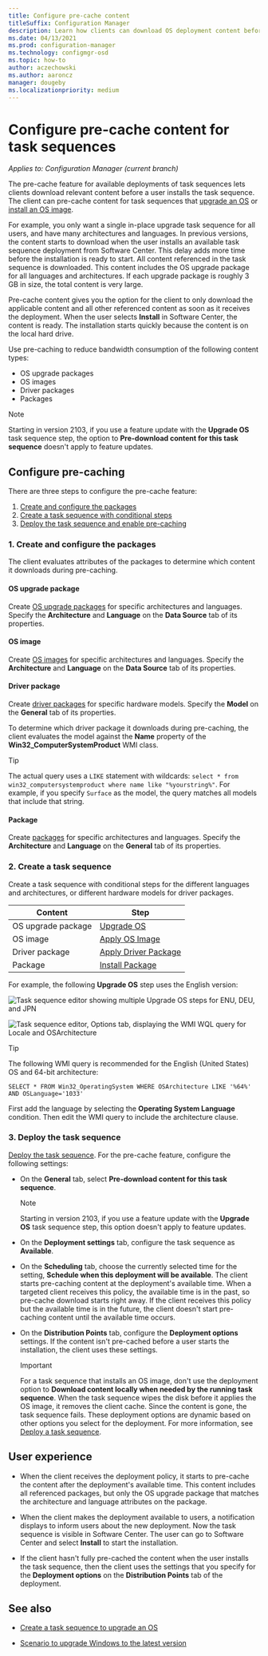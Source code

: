 ```yaml
---
title: Configure pre-cache content
titleSuffix: Configuration Manager
description: Learn how clients can download OS deployment content before a user installs the task sequence.
ms.date: 04/13/2021
ms.prod: configuration-manager
ms.technology: configmgr-osd
ms.topic: how-to
author: aczechowski
ms.author: aaroncz
manager: dougeby
ms.localizationpriority: medium
---
```


# Configure pre-cache content for task sequences

*Applies to: Configuration Manager (current branch)*

<!--1021244-->
The pre-cache feature for available deployments of task sequences lets clients download relevant content before a user installs the task sequence. The client can pre-cache content for task sequences that [upgrade an OS](create-a-task-sequence-to-upgrade-an-operating-system.md) or [install an OS image](create-a-task-sequence-to-install-an-operating-system.md).

For example, you only want a single in-place upgrade task sequence for all users, and have many architectures and languages. In previous versions, the content starts to download when the user installs an available task sequence deployment from Software Center. This delay adds more time before the installation is ready to start. All content referenced in the task sequence is downloaded. This content includes the OS upgrade package for all languages and architectures. If each upgrade package is roughly 3 GB in size, the total content is very large.

Pre-cache content gives you the option for the client to only download the applicable content and all other referenced content as soon as it receives the deployment. When the user selects **Install** in Software Center, the content is ready. The installation starts quickly because the content is on the local hard drive.

Use pre-caching to reduce bandwidth consumption of the following content types:<!--4224642-->

- OS upgrade packages
- OS images
- Driver packages
- Packages

> [!NOTE]
> Starting in version 2103, if you use a feature update with the **Upgrade OS** task sequence step, the option to **Pre-download content for this task sequence** doesn't apply to feature updates.<!--3555906-->

## Configure pre-caching

There are three steps to configure the pre-cache feature:

1. [Create and configure the packages](#bkmk_createpkg)
1. [Create a task sequence with conditional steps](#bkmk_createts)
1. [Deploy the task sequence and enable pre-caching](#bkmk_deploy)

### <a name="bkmk_createpkg"></a> 1. Create and configure the packages

The client evaluates attributes of the packages to determine which content it downloads during pre-caching.

#### OS upgrade package

Create [OS upgrade packages](../get-started/manage-operating-system-upgrade-packages.md) for specific architectures and languages. Specify the **Architecture** and **Language** on the **Data Source** tab of its properties.

#### OS image

Create [OS images](../get-started/manage-operating-system-images.md) for specific architectures and languages. Specify the **Architecture** and **Language** on the **Data Source** tab of its properties.

#### Driver package

Create [driver packages](../get-started/manage-drivers.md#driver-packages) for specific hardware models. Specify the **Model** on the **General** tab of its properties.

To determine which driver package it downloads during pre-caching, the client evaluates the model against the **Name** property of the **Win32_ComputerSystemProduct** WMI class.

> [!TIP]
> The actual query uses a `LIKE` statement with wildcards: `select * from win32_computersystemproduct where name like "%yourstring%"`. For example, if you specify `Surface` as the model, the query matches all models that include that string.<!-- 6315551 -->

#### Package

Create [packages](../../apps/deploy-use/packages-and-programs.md) for specific architectures and languages. Specify the **Architecture** and **Language** on the **General** tab of its properties.

### <a name="bkmk_createts"></a> 2. Create a task sequence

Create a task sequence with conditional steps for the different languages and architectures, or different hardware models for driver packages.

|Content|Step|
|---------|---------|
|OS upgrade package|[Upgrade OS](../understand/task-sequence-steps.md#BKMK_UpgradeOS)|
|OS image|[Apply OS Image](../understand/task-sequence-steps.md#BKMK_ApplyOperatingSystemImage)|
|Driver package|[Apply Driver Package](../understand/task-sequence-steps.md#BKMK_ApplyDriverPackage)|
|Package|[Install Package](../understand/task-sequence-steps.md#BKMK_InstallPackage)|

For example, the following **Upgrade OS** step uses the English version:

![Task sequence editor showing multiple Upgrade OS steps for ENU, DEU, and JPN](../media/precacheproperties2.png)

![Task sequence editor, Options tab, displaying the WMI WQL query for Locale and OSArchitecture](../media/precacheoptions2.png)

> [!TIP]
> The following WMI query is recommended for the English (United States) OS and 64-bit architecture:
>
> ```WMI
> SELECT * FROM Win32_OperatingSystem WHERE OSArchitecture LIKE '%64%' AND OSLanguage='1033'
> ```
>
> First add the language by selecting the **Operating System Language** condition. Then edit the WMI query to include the architecture clause.

### <a name="bkmk_deploy"></a> 3. Deploy the task sequence

[Deploy the task sequence](deploy-a-task-sequence.md). For the pre-cache feature, configure the following settings:

- On the **General** tab, select **Pre-download content for this task sequence**.

    > [!NOTE]
    > Starting in version 2103, if you use a feature update with the **Upgrade OS** task sequence step, this option doesn't apply to feature updates.<!--3555906-->

- On the **Deployment settings** tab, configure the task sequence as **Available**.

- On the **Scheduling** tab, choose the currently selected time for the setting, **Schedule when this deployment will be available**. The client starts pre-caching content at the deployment's available time. When a targeted client receives this policy, the available time is in the past, so pre-cache download starts right away. If the client receives this policy but the available time is in the future, the client doesn't start pre-caching content until the available time occurs.

- On the **Distribution Points** tab, configure the **Deployment options** settings. If the content isn't pre-cached before a user starts the installation, the client uses these settings.

    > [!IMPORTANT]
    > For a task sequence that installs an OS image, don't use the deployment option to **Download content locally when needed by the running task sequence**. When the task sequence wipes the disk before it applies the OS image, it removes the client cache. Since the content is gone, the task sequence fails.<!-- SCCMDocs-PR #1338 --> These deployment options are dynamic based on other options you select for the deployment. For more information, see [Deploy a task sequence](deploy-a-task-sequence.md#bkmk_deploy-options).<!-- MEMDocs#328, SCCMDocs#2114 -->

## User experience

- When the client receives the deployment policy, it starts to pre-cache the content after the deployment's available time. This content includes all referenced packages, but only the OS upgrade package that matches the architecture and language attributes on the package.

- When the client makes the deployment available to users, a notification displays to inform users about the new deployment. Now the task sequence is visible in Software Center. The user can go to Software Center and select **Install** to start the installation.

- If the client hasn't fully pre-cached the content when the user installs the task sequence, then the client uses the settings that you specify for the **Deployment options** on the **Distribution Points** tab of the deployment.

## See also

- [Create a task sequence to upgrade an OS](create-a-task-sequence-to-upgrade-an-operating-system.md)

- [Scenario to upgrade Windows to the latest version](upgrade-windows-to-the-latest-version.md)

